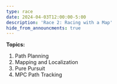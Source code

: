 ```yaml
---
type: race
date: 2024-04-03T12:00:00-5:00
description: 'Race 2: Racing with a Map'
hide_from_announcments: true
---
```

**Topics:**
1. Path Planning
2. Mapping and Localization
3. Pure Pursuit
4. MPC Path Tracking
